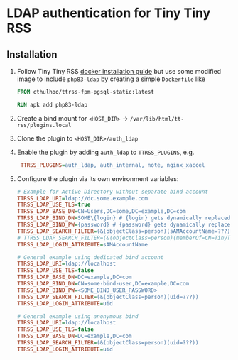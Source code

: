 # LDAP authentication for Tiny Tiny RSS

## Installation

1. Follow Tiny Tiny RSS [docker installation guide](https://tt-rss.org/wiki/InstallationNotes) but use some modified image to include `php83-ldap` by creating a simple `Dockerfile` like
    ```Dockerfile
    FROM cthulhoo/ttrss-fpm-pgsql-static:latest

    RUN apk add php83-ldap
    ```
1. Create a bind mount for `<HOST_DIR>` -> `/var/lib/html/tt-rss/plugins.local`
1. Clone the plugin to `<HOST_DIR>/auth_ldap`
1. Enable the plugin by adding `auth_ldap` to `TTRSS_PLUGINS`, e.g.
    ```ini
     TTRSS_PLUGINS=auth_ldap, auth_internal, note, nginx_xaccel
    ```
1. Configure the plugin via its own environment variables:

    ```ini
    # Example for Active Directory without separate bind account
    TTRSS_LDAP_URI=ldap://dc.some.example.com
    TTRSS_LDAP_USE_TLS=true
    TTRSS_LDAP_BASE_DN=CN=Users,DC=some,DC=example,DC=com
    TTRSS_LDAP_BIND_DN=SOME\{login} # {login} gets dynamically replaced
    TTRSS_LDAP_BIND_PW={password} # {password} gets dynamically replaced
    TTRSS_LDAP_SEARCH_FILTER=(&(objectClass=person)(sAMAccountName=???))
    # TTRSS_LDAP_SEARCH_FILTER=(&(objectClass=person)(memberOf=CN=TinyTinyRSS-Users,CN=Users,DC=some,DC=example,DC=com)(sAMAccountName=???))
    TTRSS_LDAP_LOGIN_ATTRIBUTE=sAMAccountName

    # General example using dedicated bind account
    TTRSS_LDAP_URI=ldap://localhost
    TTRSS_LDAP_USE_TLS=false
    TTRSS_LDAP_BASE_DN=DC=example,DC=com
    TTRSS_LDAP_BIND_DN=CN=some-bind-user,DC=example,DC=com
    TTRSS_LDAP_BIND_PW=<SOME_BIND_USER_PASSWORD>
    TTRSS_LDAP_SEARCH_FILTER=(&(objectClass=person)(uid=???))
    TTRSS_LDAP_LOGIN_ATTRIBUTE=uid

    # General example using anonymous bind
    TTRSS_LDAP_URI=ldap://localhost
    TTRSS_LDAP_USE_TLS=false
    TTRSS_LDAP_BASE_DN=DC=example,DC=com
    TTRSS_LDAP_SEARCH_FILTER=(&(objectClass=person)(uid=???))
    TTRSS_LDAP_LOGIN_ATTRIBUTE=uid
    ```